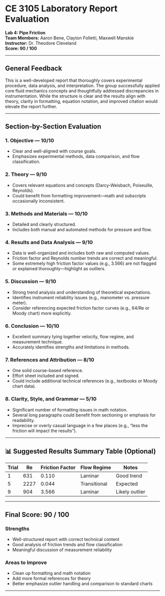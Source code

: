 
# CE 3105 Laboratory Report Evaluation  
**Lab 4: Pipe Friction**  
**Team Members:** Aaron Bene, Clayton Folletti, Maxwell Manskie  
**Instructor:** Dr. Theodore Cleveland  
**Score: 90 / 100**

---

## General Feedback

This is a well-developed report that thoroughly covers experimental procedure, data analysis, and interpretation. The group successfully applied core fluid mechanics concepts and thoughtfully addressed discrepancies in instrumentation. While the structure is clear and the results align with theory, clarity in formatting, equation notation, and improved citation would elevate the report further.

---

## Section-by-Section Evaluation

### 1. **Objective** — **10/10**
-  Clear and well-aligned with course goals.
-  Emphasizes experimental methods, data comparison, and flow classification.

### 2. **Theory** — **9/10**
-  Covers relevant equations and concepts (Darcy-Weisbach, Poiseuille, Reynolds).
- Could benefit from formatting improvement—math and subscripts occasionally inconsistent.

### 3. **Methods and Materials** — **10/10**
-  Detailed and clearly structured.
-  Includes both manual and automated methods for pressure and flow.

### 4. **Results and Data Analysis** — **9/10**
-  Data is well-organized and includes both raw and computed values.
-  Friction factor and Reynolds number trends are correct and meaningful.
- Some extremely high friction factor values (e.g., 3.566) are not flagged or explained thoroughly—highlight as outliers.

### 5. **Discussion** — **9/10**
-  Strong trend analysis and understanding of theoretical expectations.
-  Identifies instrument reliability issues (e.g., manometer vs. pressure meter).
- Consider referencing expected friction factor curves (e.g., 64/Re or Moody chart) more explicitly.

### 6. **Conclusion** — **10/10**
-  Excellent summary tying together velocity, flow regime, and measurement technique.
-  Accurately identifies strengths and limitations in methods.

### 7. **References and Attribution** — **8/10**
-  One solid course-based reference.
-  Effort sheet included and signed.
- Could include additional technical references (e.g., textbooks or Moody chart data).

### 8. **Clarity, Style, and Grammar** — **5/10**
- Significant number of formatting issues in math notation.
- Several long paragraphs could benefit from sectioning or emphasis for readability.
- Imprecise or overly casual language in a few places (e.g., “less the friction will impact the results”).

---

## 📊 Suggested Results Summary Table (Optional)

| Trial | Re | Friction Factor | Flow Regime | Notes |
|-------|----|------------------|-------------|-------|
| 1     | 631  | 0.110           | Laminar     | Good trend |
| 5     | 2227 | 0.044           | Transitional| Expected |
| 9     | 904  | 3.566           | Laminar     | Likely outlier |

---

## Final Score: **90 / 100**

### **Strengths**
- Well-structured report with correct technical content
- Good analysis of friction trends and flow classification
- Meaningful discussion of measurement reliability

### **Areas to Improve**
- Clean up formatting and math notation
- Add more formal references for theory
- Better emphasize outlier handling and comparison to standard charts

---

